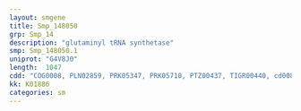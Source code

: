 ```yaml
---
layout: smgene
title: Smp_148050
grp: Smp_14
description: "glutaminyl tRNA synthetase"
smp: Smp_148050.1
uniprot: "G4V8J0"
length:  1047
cdd: "COG0008, PLN02859, PRK05347, PRK05710, PTZ00437, TIGR00440, cd00807, cl00015, cl04341, cl04587, pfam00749, pfam03950, pfam04557"
kk: K01886
categories: sm
---
```

